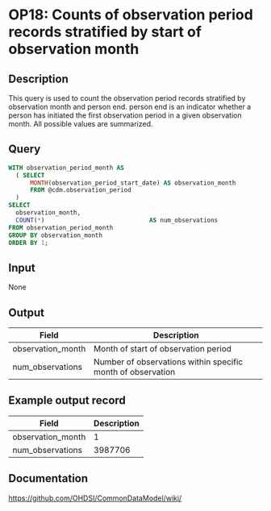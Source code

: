 <!---
Group:observation period
Name:OP18 Counts of observation period records stratified by start of observation month
Author:Patrick Ryan
CDM Version: 5.3
-->

# OP18: Counts of observation period records stratified by start of observation month

## Description
This query is used to count the observation period records stratified by observation month and person end. person end is an indicator whether a person has initiated the first observation period in a given observation month. All possible values are summarized.

## Query
```sql
WITH observation_period_month AS
  ( SELECT
      MONTH(observation_period_start_date) AS observation_month
      FROM @cdm.observation_period
  )
SELECT
  observation_month,
  COUNT(*)                             AS num_observations
FROM observation_period_month
GROUP BY observation_month
ORDER BY 1;
```

## Input

None

## Output

| Field |  Description |
| --- | --- |
| observation_month | Month of start of observation period |
| num_observations | Number of observations within specific month of observation |

## Example output record

|  Field |  Description |
| --- | --- |
| observation_month |  1 |
| num_observations |  3987706 |

## Documentation
https://github.com/OHDSI/CommonDataModel/wiki/
